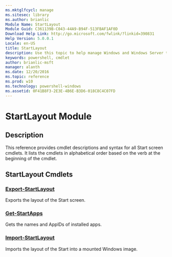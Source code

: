 ```yaml
---
ms.mktglfcycl: manage
ms.sitesec: library
ms.author: brianlic
Module Name: StartLayout
Module Guid: C361139B-C043-44A9-B94F-513FBAF1AF0D
Download Help Link: http://go.microsoft.com/fwlink/?linkid=390831
Help Version: 5.0.0.1
Locale: en-US
title: StartLayout
description: Use this topic to help manage Windows and Windows Server technologies with Windows PowerShell.
keywords: powershell, cmdlet
author: brianlic-msft
manager: alanth
ms.date: 12/20/2016
ms.topic: reference
ms.prod: w10
ms.technology: powershell-windows
ms.assetid: 0F41B8F3-2E3E-4B6E-B3D6-018C8C4C07FD
---
```


# StartLayout Module
## Description
This reference provides cmdlet descriptions and syntax for all Start screen cmdlets. It lists the cmdlets in alphabetical order based on the verb at the beginning of the cmdlet.

## StartLayout Cmdlets
### [Export-StartLayout](./Export-StartLayout.md)
Exports the layout of the Start screen.

### [Get-StartApps](./Get-StartApps.md)
Gets the names and AppIDs of installed apps.

### [Import-StartLayout](./Import-StartLayout.md)
Imports the layout of the Start into a mounted Windows image.


